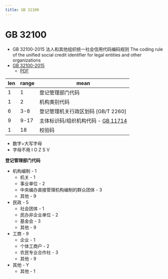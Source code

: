 ```yaml
---
title: GB 32100
---
```


# GB 32100

- GB 32100-2015
  法人和其他组织统一社会信用代码编码规则
  The coding rule of the unified social credit identifier for legal entities and other organizations
- [GB 32100-2015](http://std.samr.gov.cn/gb/search/gbDetailed?id=71F772D808D6D3A7E05397BE0A0AB82A)
  - [PDF](http://c.gb688.cn/bzgk/gb/showGb?type=online&hcno=24691C25985C1073D3A7C85629378AC0)

| len | range | mean                                                     |
| --- | ----- | -------------------------------------------------------- |
| 1   | 1     | 登记管理部门代码                                         |
| 1   | 2     | 机构类别代码                                             |
| 6   | 3-8   | 登记管理机关行政区划码 [GB/T 2260]                                  |
| 9   | 9-17  | 主体标识码/组织机构代码 - [GB 11714](./gb-11714.md) |
| 1   | 18    | 校验码                                                   |

- 数字+大写字母
- 字母不用 I O Z S V

**登记管理部门代码**

- 机构编制 - 1
  - 机关 - 1
  - 事业单位 - 2
  - 中央编办直接管理机构编制的群众团体 - 3
  - 其他 - 9
- 民政 - 5
  - 社会团体 - 1
  - 民办非企业单位 - 2
  - 基金会 - 3
  - 其他 - 9
- 工商 - 9
  - 企业 - 1
  - 个体工商户 - 2
  - 农民专业合作社 - 3
  - 其他 - 9
- 其他 - Y
  - 其他 - 1
